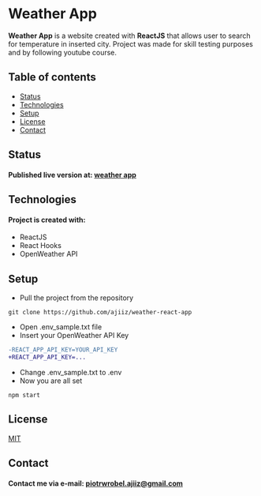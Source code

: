 # Weather App
**Weather App** is a website created with **ReactJS** that allows user to search for temperature in inserted city.
Project was made for skill testing purposes and by following youtube course.

## Table of contents
* [Status](#status)
* [Technologies](#technologies)
* [Setup](#setup)
* [License](#license)
* [Contact](#contact)

## Status
#### Published live version at: [weather app](https://weather-react-app-pw.netlify.app/)

## Technologies
#### Project is created with:
* ReactJS
* React Hooks
* OpenWeather API

## Setup
* Pull the project from the repository
```
git clone https://github.com/ajiiz/weather-react-app
```
* Open .env_sample.txt file
* Insert your OpenWeather API Key
```diff
-REACT_APP_API_KEY=YOUR_API_KEY
+REACT_APP_API_KEY=...
```
* Change .env_sample.txt to .env
* Now you are all set
```
npm start
```
## License
[MIT](https://choosealicense.com/licenses/mit/)

## Contact
#### Contact me via e-mail: piotrwrobel.ajiiz@gmail.com
